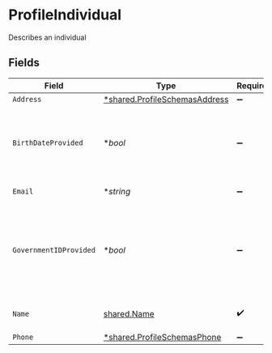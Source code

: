 # ProfileIndividual

Describes an individual


## Fields

| Field                                                                                     | Type                                                                                      | Required                                                                                  | Description                                                                               | Example                                                                                   |
| ----------------------------------------------------------------------------------------- | ----------------------------------------------------------------------------------------- | ----------------------------------------------------------------------------------------- | ----------------------------------------------------------------------------------------- | ----------------------------------------------------------------------------------------- |
| `Address`                                                                                 | [*shared.ProfileSchemasAddress](../../../pkg/models/shared/profileschemasaddress.md)      | :heavy_minus_sign:                                                                        | N/A                                                                                       |                                                                                           |
| `BirthDateProvided`                                                                       | **bool*                                                                                   | :heavy_minus_sign:                                                                        | Indicates whether this Individual's birth date has been provided                          |                                                                                           |
| `Email`                                                                                   | **string*                                                                                 | :heavy_minus_sign:                                                                        | Email Address                                                                             | amanda@classbooker.dev                                                                    |
| `GovernmentIDProvided`                                                                    | **bool*                                                                                   | :heavy_minus_sign:                                                                        | Indicates whether a government ID (SSN, ITIN, etc.) has been provided for this Individual |                                                                                           |
| `Name`                                                                                    | [shared.Name](../../../pkg/models/shared/name.md)                                         | :heavy_check_mark:                                                                        | Name for an individual                                                                    |                                                                                           |
| `Phone`                                                                                   | [*shared.ProfileSchemasPhone](../../../pkg/models/shared/profileschemasphone.md)          | :heavy_minus_sign:                                                                        | N/A                                                                                       |                                                                                           |